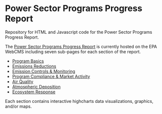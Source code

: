 # Power Sector Programs Progress Report
Repository for HTML and Javascript code for the Power Sector Programs Progress Report.

The [Power Sector Programs Progress Report](https://www.epa.gov/power-sector/progress-report) is currently hosted on the EPA WebCMS including seven sub-pages for each section of the report.
* [Program Basics](https://www.epa.gov/power-sector/progress-report-program-basics)
* [Emissions Reductions](https://www.epa.gov/power-sector/progress-report-emissions-reductions)
* [Emission Controls & Monitoring](https://www.epa.gov/power-sector/progress-report-emission-controls-and-monitoring)
* [Program Compliance & Market Activity](https://www.epa.gov/power-sector/progress-report-emission-controls-and-monitoring)
* [Air Quality](https://www.epa.gov/power-sector/progress-report-air-quality)
* [Atmospheric Deposition](https://www.epa.gov/power-sector/progress-report-atmospheric-deposition)
* [Ecosystem Response](https://www.epa.gov/power-sector/progress-report-ecosystem-response)

Each section contains interactive highcharts data visualizations, graphics, and/or maps.
